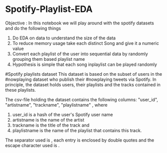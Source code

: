# Spotify-Playlist-EDA

Objective : In this notebook we will play around with the spotify datasets and do the following things
1. Do EDA on data to understand the size of the data
2. To reduce memory usage take each distinct Song and give it a numeric value 
3. Convert each playlist of the user into sequential data by randomly grouping them based playlist name
4. Hypothesis is simple that each song inplaylist can be played randomly

#Spotify playlists dataset
This dataset is based on the subset of users in the #nowplaying dataset who publish their #nowplaying tweets via Spotify. In principle, the dataset holds users, their playlists and the tracks contained in these playlists.

The csv-file holding the dataset contains the following columns: "user_id", "artistname", "trackname", "playlistname" , where
1. user_id is a hash of the user's Spotify user name
2. artistname is the name of the artist
3. trackname is the title of the track and
4. playlistname is the name of the playlist that contains this track.

The separator used is , each entry is enclosed by double quotes and the escape character used is .
